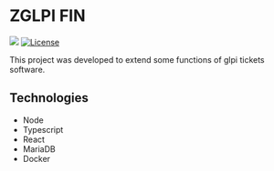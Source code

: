 # ZGLPI FIN

<p>
  <img src="https://img.shields.io/badge/made%20by-RICHARD%20BREHMER-04D361?style=flat-square">
  <a href="https://opensource.org/licenses/MIT">
    <img alt="License" src="https://img.shields.io/badge/license-MIT-04D361?style=flat-square">
  </a>
</p>

This project was developed to extend some functions of glpi tickets software.

## Technologies

- Node
- Typescript
- React
- MariaDB
- Docker


